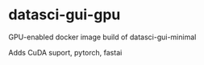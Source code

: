 # datasci-gui-gpu

GPU-enabled docker image build of datasci-gui-minimal

Adds CuDA suport, pytorch, fastai
